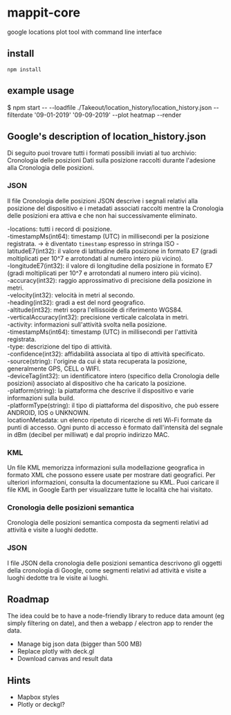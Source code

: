 # mappit-core

google locations plot tool with command line interface

## install

`npm install`

## example usage

$ npm start -- --loadfile ./Takeout/location_history/location_history.json --filterdate '09-01-2019' '09-09-2019' --plot heatmap --render

## Google's description of location_history.json

Di seguito puoi trovare tutti i formati possibili inviati al tuo archivio:
Cronologia delle posizioni
Dati sulla posizione raccolti durante l'adesione alla Cronologia delle posizioni.

### JSON

Il file Cronologia delle posizioni JSON descrive i segnali relativi alla posizione del dispositivo e i metadati associati raccolti mentre la Cronologia delle posizioni era attiva e che non hai successivamente eliminato.

-locations: tutti i record di posizione.  
-timestampMs(int64): timestamp (UTC) in millisecondi per la posizione registrata. -> è diventato `timestamp` espresso in stringa ISO
-latitudeE7(int32): il valore di latitudine della posizione in formato E7 (gradi moltiplicati per 10^7 e arrotondati al numero intero più vicino).  
-longitudeE7(int32): il valore di longitudine della posizione in formato E7 (gradi moltiplicati per 10^7 e arrotondati al numero intero più vicino).  
-accuracy(int32): raggio approssimativo di precisione della posizione in metri.  
-velocity(int32): velocità in metri al secondo.  
-heading(int32): gradi a est del nord geografico.  
-altitude(int32): metri sopra l'ellissoide di riferimento WGS84.  
-verticalAccuracy(int32): precisione verticale calcolata in metri.  
-activity: informazioni sull'attività svolta nella posizione.  
-timestampMs(int64): timestamp (UTC) in millisecondi per l'attività registrata.  
-type: descrizione del tipo di attività.  
-confidence(int32): affidabilità associata al tipo di attività specificato.  
-source(string): l'origine da cui è stata recuperata la posizione, generalmente GPS, CELL o WIFI.  
-deviceTag(int32): un identificatore intero (specifico della Cronologia delle posizioni) associato al dispositivo che ha caricato la posizione.  
-platform(string): la piattaforma che descrive il dispositivo e varie informazioni sulla build.  
-platformType(string): il tipo di piattaforma del dispositivo, che può essere ANDROID, IOS o UNKNOWN.  
locationMetadata: un elenco ripetuto di ricerche di reti Wi-Fi formate da punti di accesso. Ogni punto di accesso è formato dall'intensità del segnale in dBm (decibel per milliwat) e dal proprio indirizzo MAC.

### KML

Un file KML memorizza informazioni sulla modellazione geografica in formato XML che possono essere usate per mostrare dati geografici. Per ulteriori informazioni, consulta la documentazione su KML. Puoi caricare il file KML in Google Earth per visualizzare tutte le località che hai visitato.

### Cronologia delle posizioni semantica

Cronologia delle posizioni semantica composta da segmenti relativi ad attività e visite a luoghi dedotte.

### JSON

I file JSON della cronologia delle posizioni semantica descrivono gli oggetti della cronologia di Google, come segmenti relativi ad attività e visite a luoghi dedotte tra le visite ai luoghi.

## Roadmap

The idea could be to have a node-friendly library to reduce data amount (eg simply filtering on date), and then a webapp / electron app to render the data.

- Manage big json data (bigger than 500 MB)
- Replace plotly with deck.gl
- Download canvas and result data

## Hints

- Mapbox styles
- Plotly or deckgl?
